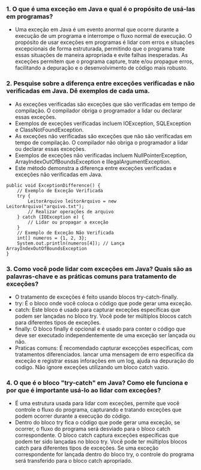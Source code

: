 ### 1. O que é uma exceção em Java e qual é o propósito de usá-las em programas?

* Uma exceção em Java é um evento anormal que ocorre durante a execução de um programa e interrompe o fluxo normal de execução. O propósito de usar exceções em programas é lidar com erros e situações excepcionais de forma estruturada, permitindo que o programa trate essas situações de maneira apropriada e evite falhas inesperadas. As exceções permitem que o programa capture, trate e/ou propague erros, facilitando a depuração e o desenvolvimento de código mais robusto.

### 2. Pesquise sobre a diferença entre exceções verificadas e não verificadas em Java. Dê exemplos de cada uma.

 * As exceções verificadas são exceções que são verificadas em tempo de compilação. O compilador obriga o programador a lidar ou declarar essas exceções.
 * Exemplos de exceções verificadas incluem IOException, SQLException e ClassNotFoundException.
 * As exceções não verificadas são exceções que não são verificadas em tempo de compilação. O compilador não obriga o programador a lidar ou declarar essas exceções.
 * Exemplos de exceções não verificadas incluem NullPointerException, ArrayIndexOutOfBoundsException e IllegalArgumentException.
 * Este método demonstra a diferença entre exceções verificadas e exceções não verificadas em Java.
```
public void ExceptionDifference() {
    // Exemplo de Exceção Verificada
    try {
        LeitorArquivo leitorArquivo = new LeitorArquivo("arquivo.txt");
        // Realizar operações de arquivo
    } catch (IOException e) {
        // Lidar ou propagar a exceção
    }
    // Exemplo de Exceção Não Verificada
    int[] numeros = {1, 2, 3};
    System.out.println(numeros[4]); // Lança ArrayIndexOutOfBoundsException
}
```

### 3. Como você pode lidar com exceções em Java? Quais são as palavras-chave e as práticas comuns para tratamento de exceções?

* O tratamento de exceções é feito usando blocos try-catch-finally.
* try: É o bloco onde você coloca o código que pode gerar uma exceção.
* catch: Este bloco é usado para capturar exceções específicas que podem ser lançadas no bloco try. Você pode ter múltiplos blocos catch para diferentes tipos de exceções.
* finally: O bloco finally é opcional e é usado para conter o código que deve ser executado independentemente de uma exceção ser lançada ou não.
* Praticas comuns: É recomendado capturar exceçções especificas, com tratamentos diferenciados. lancar uma mensagem de erro especifica da exceção e registrar essas inforações em um log, ajuda na depuração do codigo. Não ignore exceções utilizando um bloco catch vazio.

### 4. O que é o bloco "try-catch" em Java? Como ele funciona e por que é importante usá-lo ao lidar com exceções?

* É uma estrutura usada para lidar com exceções, permite que você controle o fluxo do programa, capturando e tratando exceções que podem ocorrer durante a execução do código.
* Dentro do bloco try fica o código que pode gerar uma exceção, se ocorrer, o fluxo do programa será desviado para o bloco catch correspondente. O bloco catch captura exceções específicas que podem ter sido lançadas no bloco try. Você pode ter múltiplos blocos catch para diferentes tipos de exceções. Se uma exceção correspondente for lançada dentro do bloco try, o controle do programa será transferido para o bloco catch apropriado.